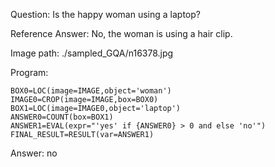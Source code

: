 Question: Is the happy woman using a laptop?

Reference Answer: No, the woman is using a hair clip.

Image path: ./sampled_GQA/n16378.jpg

Program:

```
BOX0=LOC(image=IMAGE,object='woman')
IMAGE0=CROP(image=IMAGE,box=BOX0)
BOX1=LOC(image=IMAGE0,object='laptop')
ANSWER0=COUNT(box=BOX1)
ANSWER1=EVAL(expr="'yes' if {ANSWER0} > 0 and else 'no'")
FINAL_RESULT=RESULT(var=ANSWER1)
```
Answer: no

